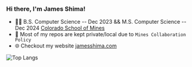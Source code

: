 ### Hi there, I'm James Shima!

- 👨‍🎓 B.S. Computer Science -- Dec 2023 && M.S. Computer Science -- Dec 2024 <a href="https://mines.edu">Colorado School of Mines</a>
- 🔐 Most of my repos are kept private/local due to `Mines Collaboration Policy`
- 🌐 Checkout my website <a href="https://jamesshima.com">jamesshima.com</a>



![Top Langs](https://github-readme-stats.vercel.app/api/top-langs/?username=jmshima01&hide=css,CommonLisp,Jupyter+Notebook,Scilab&theme=dark)


